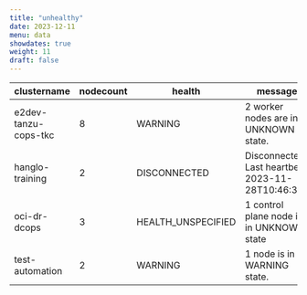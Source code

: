 ```yaml
---
title: "unhealthy"
date: 2023-12-11
menu: data
showdates: true
weight: 11
draft: false
---
```

<!--more-->
| clustername          | nodecount | health             | message                                           |
| -------------------- | --------- | ------------------ | ------------------------------------------------- |
| e2dev-tanzu-cops-tkc |         8 | WARNING            | 2 worker nodes are in UNKNOWN state.              |
| hanglo-training      |         2 | DISCONNECTED       | Disconnected. Last heartbeat 2023-11-28T10:46:39Z |
| oci-dr-dcops         |         3 | HEALTH_UNSPECIFIED | 1 control plane node is in UNKNOWN state          |
| test-automation      |         2 | WARNING            | 1 node is in WARNING state.                       |
